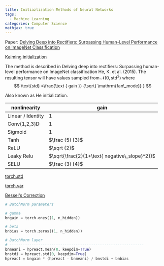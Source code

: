 ```yaml
---
title: Initiazlization Methods of Neural Networks
tags:
  - Machine Learning
categories: Computer Science
mathjax: true
---
```




Paper: [Delving Deep into Rectifiers:
Surpassing Human-Level Performance on ImageNet Classification](https://arxiv.org/pdf/1502.01852.pdf)



[Kaiming initialization](https://pytorch.org/docs/stable/nn.init.html)

The method is described in Delving deep into rectifiers: Surpassing human-level performance on ImageNet classification He, K. et al. (2015). The resulting tensor will have values sampled from $\mathcal{N}\left(0, \operatorname{std}^2\right)$ where
$$
\text{std} =\frac{\text { gain }} {\sqrt{ \mathrm{fan\_mode}} }
$$

Also known as He initialization.



| nonlinearity      | gain                                           |
| ----------------- | ---------------------------------------------- |
| Linear / Identity | $1$                                            |
| Conv{1,2,3}D      | $1$                                            |
| Sigmoid           | $1$                                            |
| Tanh              | $\frac {5} {3}$                                |
| ReLU              | $\sqrt {2}$                                    |
| Leaky Relu        | $\sqrt{\frac{2}{1+\text{ negative\_slope}^2}}$ |
| SELU              | $\frac {3} {4}$                                |

[torch.std](https://pytorch.org/docs/stable/generated/torch.std.html)

[torch.var](https://pytorch.org/docs/stable/generated/torch.var.html)

[Bessel's Correction](https://mathcenter.oxford.emory.edu/site/math117/besselCorrection/)



```python
# BatchNorm parameters

# gamma
bngain = torch.ones((1, n_hidden))

# beta
bnbias = torch.zeros((1, n_hidden))

# BatchNorm layer
# -------------------------------------------------------------
bnmeani = hpreact.mean(0, keepdim=True)
bnstdi = hpreact.std(0, keepdim=True)
hpreact = bngain * (hpreact - bnmeani) / bnstdi + bnbias
```

